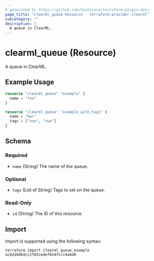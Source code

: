 ```yaml
---
# generated by https://github.com/hashicorp/terraform-plugin-docs
page_title: "clearml_queue Resource - terraform-provider-clearml"
subcategory: ""
description: |-
  A queue in ClearML.
---
```


# clearml_queue (Resource)

A queue in ClearML.

## Example Usage

```terraform
resource "clearml_queue" "example" {
  name = "foo"
}

resource "clearml_queue" "example_with_tags" {
  name = "bar"
  tags = ["one", "two"]
}
```

<!-- schema generated by tfplugindocs -->
## Schema

### Required

- `name` (String) The name of the queue.

### Optional

- `tags` (List of String) Tags to set on the queue.

### Read-Only

- `id` (String) The ID of this resource.

## Import

Import is supported using the following syntax:

```shell
terraform import clearml_queue.example acbd18db4cc2f85cedef654fccc4a4d8
```
